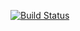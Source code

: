 [![Build Status](https://travis-ci.org/tiffany-pan/Project110.svg?branch=master)](https://travis-ci.org/tiffany-pan/Project110)
